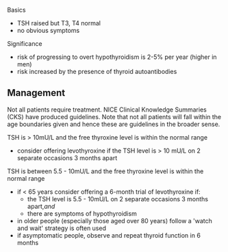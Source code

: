 Basics  
* TSH raised but T3, T4 normal
* no obvious symptoms

  
Significance  
* risk of progressing to overt hypothyroidism is 2\-5% per year (higher in men)
* risk increased by the presence of thyroid autoantibodies

  
Management
----------

  
Not all patients require treatment. NICE Clinical Knowledge Summaries (CKS) have produced guidelines. Note that not all patients will fall within the age boundaries given and hence these are guidelines in the broader sense.  
  
TSH is \> 10mU/L and the free thyroxine level is within the normal range  
* consider offering levothyroxine if the TSH level is \> 10 mU/L on 2 separate occasions 3 months apart

  
TSH is between 5\.5 \- 10mU/L and the free thyroxine level is within the normal range  
* if \< 65 years consider offering a 6\-month trial of levothyroxine if:
	+ the TSH level is 5\.5 \- 10mU/L on 2 separate occasions 3 months apart,*and*
	+ there are symptoms of hypothyroidism
* in older people (especially those aged over 80 years) follow a 'watch and wait' strategy is often used
* if asymptomatic people, observe and repeat thyroid function in 6 months

